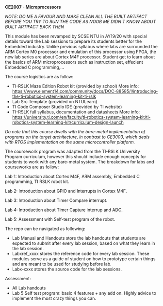 <b>CE2007 - Microprocessors</b>

*NOTE: DO ME A FAVOUR AND MAKE CLEAN ALL THE BUILT ARTIFACT BEFORE YOU TRY TO RUN THE CODE AS NOOB ME DIDN'T KNOW ABOUT BUILT ARTIFACT BACK THEN*

This module has been revamped by SCSE NTU in AY19/20 with special details toward the Lab sessions to prepare its students better for the Embedded industry. Unlike previous syllabus where labs are surrounded the ARM Cortex M0 processor and emulation of this processor using FPGA, the new lab series are about Cortex M4F processor. Student get to learn about the basics of ARM microprocessors such as instruction set, effecient Embedded C programming,... 

The course logistics are as follow:
+ TI-RSLK Maze Edition Robot kit (provided by school)
More info: https://www.element14.com/community/docs/DOC-88585/l/introducing-the-ti-robotics-system-learning-kit-ti-rslk
+ Lab Src Template (provided on NTULearn)
+ TI Code Composer Studio IDE (provided by TI website)
+ TI-RSLK full syllabus, documentation and datasheets
More info: https://university.ti.com/en/faculty/ti-robotics-system-learning-kit/ti-robotics-system-learning-kit/curriculum-design-launch

*Do note that this course dwells with the bare-metal implementation of programs on the target architecture, in contrast to CE3003, which deals with RTOS implementation on the same microcontroller platform.*

The coursework program was adapted from the TI-RSLK University Program curriculum, however this should include enough concepts for students to work with any bare-metal system. The breakdown for labs and courseworks are as follow:

Lab 1: Introduction about Cortex M4F, ARM assembly, Embedded C programming, TI RSLK robot kit.

Lab 2: Introduction about GPIO and Interrupts in Cortex M4F.

Lab 3: Introduction about Timer Compare interrupt.

Lab 4: Introduction about Timer Capture interrup and ADC.

Lab 5: Assessment with Self-test program of the robot.

The repo can be navigated as following:
- Lab Manual and Handouts store the lab handouts that students are expected to submit after every lab session, based on what they learn in the lab session.
- Labxref_xxxx stores the reference code for every lab session. These modules serve as a guide of student on how to prototype certain things and are meant to be used for studying before lab.
- Labx-xxxx stores the source code for the lab sessions.

Assessment:
- All Lab handouts
- Lab 5 Self test program: basic 4 features + any add on. Highly advice to implement the most crazy things you can.


